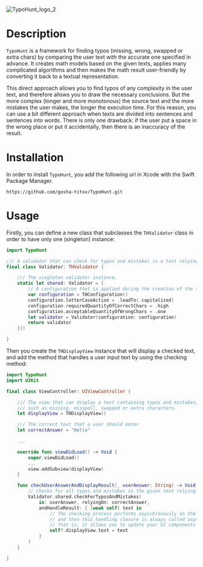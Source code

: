 
![TypoHunt_logo_2](https://github.com/gosha-titov/TypoHunt/assets/108375163/a2617dd6-4d3c-49ef-b150-54dc293a90e6)

# Description

`TypoHunt` is a framework for finding typos (missing, wrong, swapped or extra chars) by comparing the user text with the accurate one specified in advance.
It creates math models based on the given texts, applies many complicated algorithms and then makes the math result user-friendly by converting it back to a textual representation. 

This direct approach allows you to find typos of any complexity in the user text, and therefore allows you to draw the necessary conclusions.
But the more complex (longer and more monotonous) the source text and the more mistakes the user makes, the longer the execution time.
For this reason, you can use a bit different approach when texts are divided into sentences and sentences into words.
There is only one drawback: if the user put a space in the wrong place or put it accidentally, then there is an inaccuracy of the result.


# Installation

In order to install `TypoHunt`, you add the following url in Xcode with the Swift Package Manager.

```
https://github.com/gosha-titov/TypoHunt.git
```


# Usage

Firstly, you can define a new class that subclasses the `THValidator` class in order to have only one (singleton) instance:

```swift
import TypoHunt

/// A validator that can check for typos and mistakes in a text relying on another text.
final class Validator: THValidator {

    /// The singleton validator instance.
    static let shared: Validator = {
        // A configuration that is applied during the creation of the text.
        var configuration = THConfiguration()
        configuration.letterCaseAction = .leadTo(.capitalized)
        configuration.requiredQuantityOfCorrectChars = .high
        configuration.acceptableQuantityOfWrongChars = .one
        let validator = Validator(configuration: configuration)
        return validator
    }()

}
```

Then you create the `THDisplayView` instance that will display a checked text, 
and add the method that handles a user input text by using the checking method:

```swift
import TypoHunt
import UIKit

final class ViewController: UIViewController {

    /// The view that can display a text containing typos and mistakes, 
    /// such as missing, misspell, swapped or extra characters.
    let displayView = THDisplayView()

    /// The correct text that a user should enter
    let correctAnswer = "Hello"

    ...

    override func viewDidLoad() -> Void {
        super.viewDidLoad()
        ...
        view.addSubview(displayView)
    }

    func checkUserAnswerAndDisplayResult(_ userAnswer: String) -> Void {
        // Checks for all typos and mistakes in the given text relying on the accurate text, asynchronously.
        Validator.shared.checkForTyposAndMistakes(
            in: userAnswer, relyingOn: correctAnswer, 
            andHandleResult: { [weak self] text in
                // The checking process performs asynchronously on the "com.typo-hunt.main" queue
                // and then this handling closure is always called asynchronously on the DispatchQueue.main queue
                // That is, it allows you to update your UI components
                self?.displayView.text = text
            }
        )
    }

}
```
